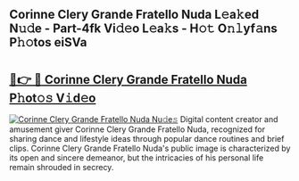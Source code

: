 ## Corinne Clery Grande Fratello Nuda L𝚎a𝚔ed N𝚞𝚍e - Part-4fk Vi𝚍𝚎o L𝚎a𝚔s - H𝚘𝚝 O𝚗𝚕yf𝚊ns P𝚑𝚘tos eiSVa

# <h2><a href="http://kf4hzjy.oniu.top/?m=Corinne+Clery+Grande+Fratello+Nuda">🔗👉 🔴 Corinne Clery Grande Fratello Nuda P𝚑ot𝚘𝚜 V𝚒d𝚎o</a></h2>

[![Corinne Clery Grande Fratello Nuda Nu𝚍e𝚜](https://i.imgur.com/0qMVB7G.gif)](http://kf4hzjy.oniu.top/?m=Corinne+Clery+Grande+Fratello+Nuda)
Digital content creator and amusement giver Corinne Clery Grande Fratello Nuda, recognized for sharing dance and lifestyle ideas through popular dance routines and brief clips. Corinne Clery Grande Fratello Nuda's public image is characterized by its open and sincere demeanor, but the intricacies of his personal life remain shrouded in secrecy.  
